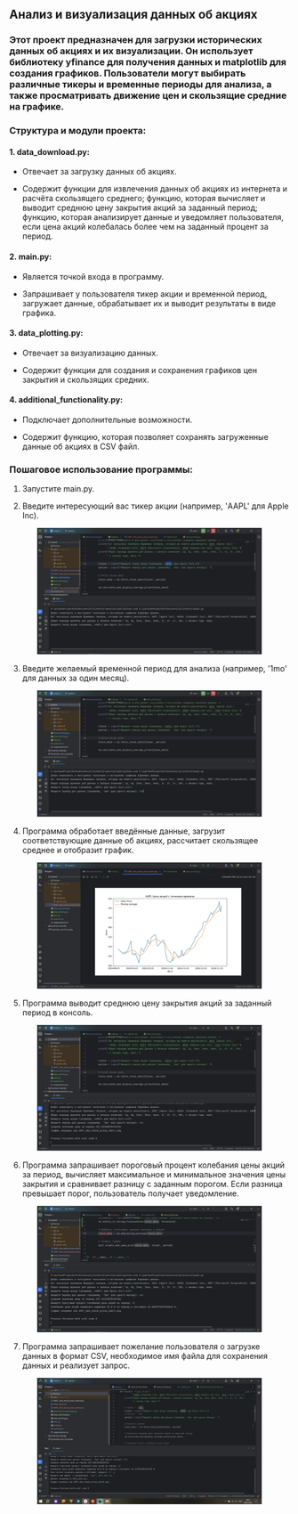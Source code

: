 ## Анализ и визуализация данных об акциях

### Этот проект предназначен для загрузки исторических данных об акциях и их визуализации. Он использует библиотеку yfinance для получения данных и matplotlib для создания графиков. Пользователи могут выбирать различные тикеры и временные периоды для анализа, а также просматривать движение цен и скользящие средние на графике.

### Структура и модули проекта:

#### 1. data_download.py:

- Отвечает за загрузку данных об акциях.

- Содержит функции для извлечения данных об акциях из интернета и расчёта скользящего среднего; функцию, которая вычисляет и выводит среднюю цену закрытия акций за заданный период; функцию, которая анализирует данные и уведомляет пользователя, если цена акций колебалась более чем на заданный процент за период.

#### 2. main.py:

- Является точкой входа в программу.

- Запрашивает у пользователя тикер акции и временной период, загружает данные, обрабатывает их и выводит результаты в виде графика.

#### 3. data_plotting.py:

- Отвечает за визуализацию данных.

- Содержит функции для создания и сохранения графиков цен закрытия и скользящих средних.

#### 4. additional_functionality.py:

- Подключает дополнительные возможности.

- Содержит функцию, которая позволяет сохранять загруженные данные об акциях в CSV файл.

### Пошаговое использование программы:

1. Запустите main.py.

2. Введите интересующий вас тикер акции (например, 'AAPL' для Apple Inc).

<p align="center">
<img src="Picture/img1.png" width="80%">
</p>

3. Введите желаемый временной период для анализа (например, '1mo' для данных за один месяц).

<p align="center">
<img src="Picture/img2.png" width="80%">
</p>

4. Программа обработает введённые данные, загрузит соответствующие данные об акциях, рассчитает скользящее среднее и отобразит график.

<p align="center">
<img src="Picture/img3.png" width="80%">
</p>

5. Программа выводит среднюю цену закрытия акций за заданный период в консоль.

<p align="center">
<img src="Picture/img4.png" width="80%">
</p>

6. Программа запрашивает пороговый процент колебания цены акций за период, вычисляет максимальное и минимальное значения цены закрытия и сравнивает разницу с заданным порогом. Если разница превышает порог, пользователь получает уведомление.

<p align="center">
<img src="Picture/img5.png" width="80%">
</p>

7. Программа запрашивает пожелание пользователя о загрузке данных в формат CSV, необходимое имя файла для сохранения данных и реализует запрос.

<p align="center">
<img src="Picture/img6.png" width="80%">
</p>
